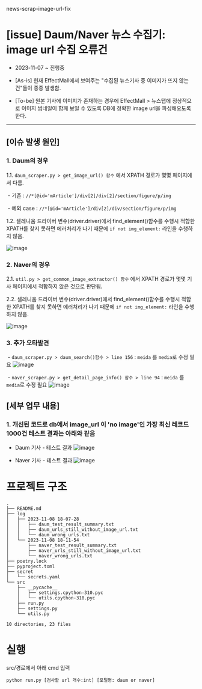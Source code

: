 news-scrap-image-url-fix
# [issue] Daum/Naver 뉴스 수집기: image url 수집 오류건

- 2023-11-07 ~ 진행중

- [As-is] 현재 EffectMall에서 보여주는 "수집된 뉴스기사 중 이미지가 뜨지 않는 건"들이 종종 발생함.

- [To-be] 원본 기사에 이미지가 존재하는 경우에 EffectMall > 뉴스탭에 정상적으로 이미지 썸네일이 함께 보일 수 있도록 DB에 정확한 image url을 파싱해오도록 한다.



---



## [이슈 발생 원인]

### 1. Daum의 경우

1.1. `daum_scraper.py > get_image_url() 함수` 에서 XPATH 경로가 몇몇 페이지에서 다름.

 - 기존 : `//*[@id='mArticle']/div[2]/div[2]/section/figure/p/img`

 - 예외 case : `//*[@id='mArticle']/div[2]/div/section/figure/p/img`

1.2. 셀레니움 드라이버 변수(driver.driver)에서 find_element()함수를 수행시 적합한 XPATH를 찾지 못하면 에러처리가 나기 때문에 `if not img_element:` 라인을 수행하지 않음.

![image](https://github.com/Ruo-illunex/news-scrap-image-url-fix/assets/149987874/10b03a61-9e2d-40d6-8371-4adf26ffa760)



### 2. Naver의 경우

2.1. `util.py > get_common_image_extractor() 함수` 에서 XPATH 경로가 몇몇 기사 페이지에서 적합하지 않은 것으로 판단됨.

2.2. 셀레니움 드라이버 변수(driver.driver)에서 find_element()함수를 수행시 적합한 XPATH를 찾지 못하면 에러처리가 나기 때문에 `if not img_element:` 라인을 수행하지 않음.

![image](https://github.com/Ruo-illunex/news-scrap-image-url-fix/assets/149987874/11233270-f2f3-4e8f-b7e7-4a2b71884d5e)





### 3. 추가 오타발견

 - `daum_scraper.py > daum_search()함수 > line 156` : `meida` 를 `media`로 수정 필요
![image](https://github.com/Ruo-illunex/news-scrap-image-url-fix/assets/149987874/fbbab70a-3e39-4147-876c-23bb30c9c503)

 - `naver_scraper.py > get_detail_page_info() 함수 > line 94` : `meida` 를 `media`로 수정 필요
![image](https://github.com/Ruo-illunex/news-scrap-image-url-fix/assets/149987874/fc782e16-d1d5-4438-ae59-00da4f74486f)



## [세부 업무 내용]

### 1. 개선된 코드로 db에서 image_url 이 'no image'인 가장 최신 레코드 1000건 테스트 결과는 아래와 같음

- Daum 기사 - 테스트 결과
![image](https://github.com/Ruo-illunex/news-scrap-image-url-fix/assets/149987874/e08447eb-8537-4776-8075-59e82d3c7340)

- Naver 기사 - 테스트 결과
![image](https://github.com/Ruo-illunex/news-scrap-image-url-fix/assets/149987874/3cb979dd-ed8e-4f13-aa97-595d353a95fa)


# 프로젝트 구조
```
.
├── README.md
├── log
│   ├── 2023-11-08 18-07-28
│   │   ├── daum_test_result_summary.txt
│   │   ├── daum_urls_still_without_image_url.txt
│   │   └── daum_wrong_urls.txt
│   └── 2023-11-08 18-11-54
│       ├── naver_test_result_summary.txt
│       ├── naver_urls_still_without_image_url.txt
│       └── naver_wrong_urls.txt
├── poetry.lock
├── pyproject.toml
├── secret
│   └── secrets.yaml
└── src
    ├── __pycache__
    │   ├── settings.cpython-310.pyc
    │   └── utils.cpython-310.pyc
    ├── run.py
    ├── settings.py
    └── utils.py

10 directories, 23 files
```

# 실행
src/경로에서 아래 cmd 입력
```
python run.py [검사할 url 개수:int] [포털명: daum or naver]
```
